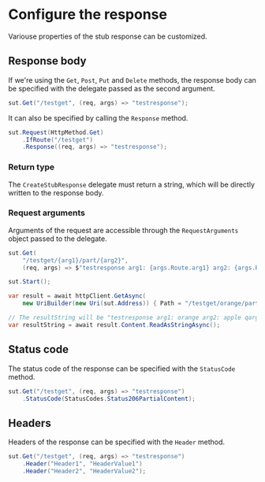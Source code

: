 # Configure the response

Variouse properties of the stub response can be customized.

## Response body

If we're using the `Get`, `Post`, `Put` and `Delete` methods, the response body can be specified with the delegate passed as the second argument.

```csharp
sut.Get("/testget", (req, args) => "testresponse");
```

It can also be specified by calling the `Response` method.

```csharp
sut.Request(HttpMethod.Get)
    .IfRoute("/testget")
    .Response((req, args) => "testresponse");
```

### Return type

The `CreateStubResponse` delegate must return a string, which will be directly written to the response body.

### Request arguments

Arguments of the request are accessible through the `RequestArguments` object passed to the delegate.

```csharp
sut.Get(
    "/testget/{arg1}/part/{arg2}",
    (req, args) => $"testresponse arg1: {args.Route.arg1} arg2: {args.Route.arg2} qarg1: {args.Query.qarg1} qarg2: {args.Query.qarg2}");

sut.Start();

var result = await httpClient.GetAsync(
    new UriBuilder(new Uri(sut.Address)) { Path = "/testget/orange/part/apple", Query = "?qarg1=melon&qarg2=pear" }.Uri);

// The resultString will be "testresponse arg1: orange arg2: apple qarg1: melon qarg2: pear".
var resultString = await result.Content.ReadAsStringAsync();
```

## Status code

The status code of the response can be specified with the `StatusCode` method.

```csharp
sut.Get("/testget", (req, args) => "testresponse")
    .StatusCode(StatusCodes.Status206PartialContent);
```

## Headers

Headers of the response can be specified with the `Header` method.

```csharp
sut.Get("/testget", (req, args) => "testresponse")
    .Header("Header1", "HeaderValue1")
    .Header("Header2", "HeaderValue2");
```